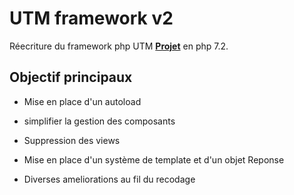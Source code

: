 UTM framework v2
========================

Réecriture du framework php UTM [**Projet**][1] en php 7.2.

Objectif principaux
-------------------

  * Mise en place d'un autoload
  
  * simplifier la gestion des composants
  
  * Suppression des views
  
  * Mise en place d'un système de template et d'un objet Reponse
  
  * Diverses ameliorations au fil du recodage

[1]:  https://github.com/Dizagn/utm

